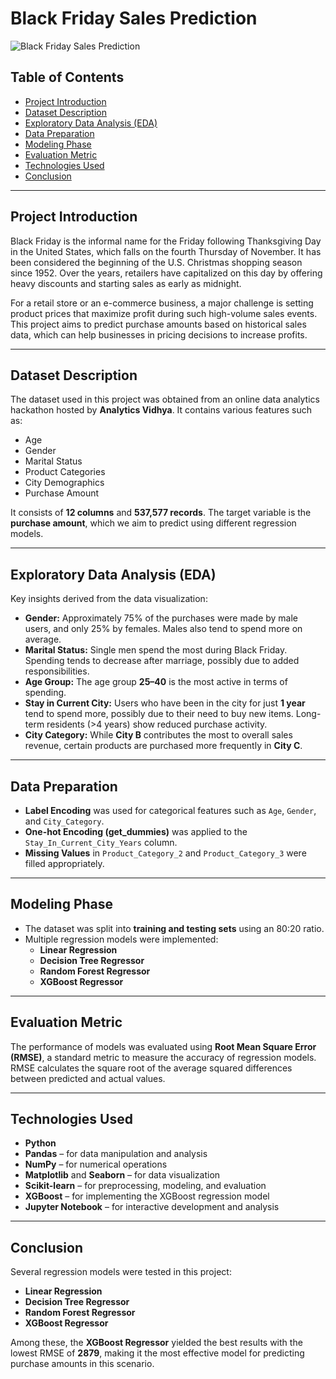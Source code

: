 # Black Friday Sales Prediction

![Black Friday Sales Prediction](https://searchengineland.com/figz/wp-content/seloads/2014/12/black-friday1-ss-1920.jpg "Black Friday Sales Prediction")

## Table of Contents
- [Project Introduction](#project-introduction)
- [Dataset Description](#dataset-description)
- [Exploratory Data Analysis (EDA)](#exploratory-data-analysis-eda)
- [Data Preparation](#data-preparation)
- [Modeling Phase](#modeling-phase)
- [Evaluation Metric](#evaluation-metric)
- [Technologies Used](#technologies-used)
- [Conclusion](#conclusion)

---

## Project Introduction

Black Friday is the informal name for the Friday following Thanksgiving Day in the United States, which falls on the fourth Thursday of November. It has been considered the beginning of the U.S. Christmas shopping season since 1952. Over the years, retailers have capitalized on this day by offering heavy discounts and starting sales as early as midnight.

For a retail store or an e-commerce business, a major challenge is setting product prices that maximize profit during such high-volume sales events. This project aims to predict purchase amounts based on historical sales data, which can help businesses in pricing decisions to increase profits.

---

## Dataset Description

The dataset used in this project was obtained from an online data analytics hackathon hosted by **Analytics Vidhya**. It contains various features such as:

- Age  
- Gender  
- Marital Status  
- Product Categories  
- City Demographics  
- Purchase Amount  

It consists of **12 columns** and **537,577 records**. The target variable is the **purchase amount**, which we aim to predict using different regression models.

---

## Exploratory Data Analysis (EDA)

Key insights derived from the data visualization:

- **Gender:** Approximately 75% of the purchases were made by male users, and only 25% by females. Males also tend to spend more on average.  
- **Marital Status:** Single men spend the most during Black Friday. Spending tends to decrease after marriage, possibly due to added responsibilities.  
- **Age Group:** The age group **25–40** is the most active in terms of spending.  
- **Stay in Current City:** Users who have been in the city for just **1 year** tend to spend more, possibly due to their need to buy new items. Long-term residents (>4 years) show reduced purchase activity.  
- **City Category:** While **City B** contributes the most to overall sales revenue, certain products are purchased more frequently in **City C**.

---

## Data Preparation

- **Label Encoding** was used for categorical features such as `Age`, `Gender`, and `City_Category`.  
- **One-hot Encoding (get_dummies)** was applied to the `Stay_In_Current_City_Years` column.  
- **Missing Values** in `Product_Category_2` and `Product_Category_3` were filled appropriately.

---

## Modeling Phase

- The dataset was split into **training and testing sets** using an 80:20 ratio.  
- Multiple regression models were implemented:
  - **Linear Regression**  
  - **Decision Tree Regressor**  
  - **Random Forest Regressor**  
  - **XGBoost Regressor**

---

## Evaluation Metric

The performance of models was evaluated using **Root Mean Square Error (RMSE)**, a standard metric to measure the accuracy of regression models. RMSE calculates the square root of the average squared differences between predicted and actual values.

---

## Technologies Used

- **Python**  
- **Pandas** – for data manipulation and analysis  
- **NumPy** – for numerical operations  
- **Matplotlib** and **Seaborn** – for data visualization  
- **Scikit-learn** – for preprocessing, modeling, and evaluation  
- **XGBoost** – for implementing the XGBoost regression model  
- **Jupyter Notebook** – for interactive development and analysis

---

## Conclusion

Several regression models were tested in this project:

- **Linear Regression**  
- **Decision Tree Regressor**  
- **Random Forest Regressor**  
- **XGBoost Regressor**

Among these, the **XGBoost Regressor** yielded the best results with the lowest RMSE of **2879**, making it the most effective model for predicting purchase amounts in this scenario.
